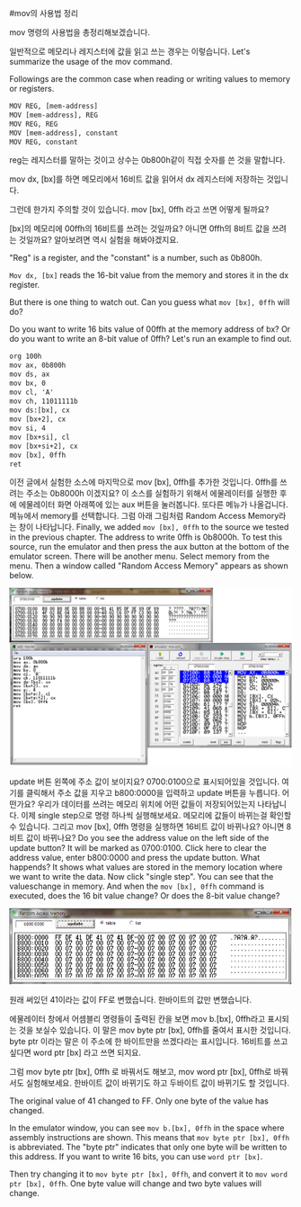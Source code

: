 #mov의 사용법 정리

mov 명령의 사용법을 총정리해보겠습니다.

일반적으로 메모리나 레지스터에 값을 읽고 쓰는 경우는 이렇습니다.
Let's summarize the usage of the mov command.

Followings are the common case when reading or writing values to memory or registers.

```
MOV REG, [mem-address]
MOV [mem-address], REG
MOV REG, REG
MOV [mem-address], constant
MOV REG, constant
```


reg는 레지스터를 말하는 것이고 상수는 0b800h같이 직접 숫자를 쓴 것을 말합니다.

mov dx, [bx]를 하면 메모리에서 16비트 값을 읽어서 dx 레지스터에 저장하는 것입니다.

그런데 한가지 주의할 것이 있습니다. mov [bx], 0ffh 라고 쓰면 어떻게 될까요?

[bx]의 메모리에 00ffh의 16비트를 쓰려는 것일까요? 아니면 0ffh의 8비트 값을 쓰려는 것일까요? 알아보려면 역시 실험을 해봐야겠지요.

"Reg" is a register, and the "constant" is a number, such as 0b800h.

``Mov dx, [bx]`` reads the 16-bit value from the memory and stores it in the dx register.

But there is one thing to watch out. Can you guess what ``mov [bx], 0ffh`` will do?

Do you want to write 16 bits value of 00ffh at the memory address of bx? Or do you want to write an 8-bit value of 0ffh? Let's run an example to find out.

```
org 100h
mov ax, 0b800h
mov ds, ax
mov bx, 0
mov cl, 'A'
mov ch, 11011111b
mov ds:[bx], cx
mov [bx+2], cx
mov si, 4
mov [bx+si], cl
mov [bx+si+2], cx
mov [bx], 0ffh
ret
```


이전 글에서 실험한 소스에 마지막으로 mov [bx], 0ffh를 추가한 것입니다. 0ffh를 쓰려는 주소는 0b8000h 이겠지요? 이 소스를 실험하기 위해서 에물레이터를 실행한 후에 에물레이터 화면 아래쪽에 있는 aux 버튼을 눌러봅니다. 또다른 메뉴가 나올겁니다. 메뉴에서 memory를 선택합니다. 그럼 아래 그림처럼 Random Access Memory라는 창이 나타납니다.
Finally, we added ``mov [bx], 0ffh`` to the source we tested in the previous chapter. The address to write 0ffh is 0b8000h. To test this source, run the emulator and then press the aux button at the bottom of the emulator screen. There will be another menu. Select memory from the menu. Then a window called "Random Access Memory" appears as shown below.

![](/assets/2522.png)

update 버튼 왼쪽에 주소 값이 보이지요? 0700:0100으로 표시되어있을 것입니다. 여기를 클릭해서 주소 값을 지우고 b800:0000을 입력하고 update 버튼을 누릅니다. 어떤가요? 우리가 데이터를 쓰려는 메모리 위치에 어떤 값들이 저장되어있는지 나타납니다. 이제 single step으로 명령 하나씩 실행해보세요. 메모리에 값들이 바뀌는걸 확인할 수 있습니다. 그리고 mov [bx], 0ffh 명령을 실행하면 16비트 값이 바뀌나요? 아니면 8비트 값이 바뀌나요?
Do you see the address value on the left side of the update button? It will be marked as 0700:0100. Click here to clear the address value, enter b800:0000 and press the update button. What happends? It shows what values ​​are stored in the memory location where we want to write the data. Now click "single step". You can see that the values ​​change in memory. And when the             ``mov [bx], 0ffh`` command is executed, does the 16 bit value change? Or does the 8-bit value change?

![](/assets/2523.png)

원래 써있던 41이라는 값이 FF로 변했습니다. 한바이트의 값만 변했습니다.

에물레이터 창에서 어셈블리 명령들이 출력된 칸을 보면 mov b.[bx], 0ffh라고 표시되는 것을 보실수 있습니다. 이 말은 mov byte ptr [bx], 0ffh를 줄여서 표시한 것입니다. byte ptr 이라는 말은 이 주소에 한 바이트만을 쓰겠다라는 표시입니다. 16비트를 쓰고 싶다면 word ptr [bx] 라고 쓰면 되지요.

그럼 mov byte ptr [bx], 0ffh 로 바꿔서도 해보고, mov word ptr [bx], 0ffh로 바꿔서도 실험해보세요. 한바이트 값이 바뀌기도 하고 두바이트 값이 바뀌기도 할 것입니다.

The original value of 41 changed to FF. Only one byte of the value has changed.

In the emulator window, you can see ``mov b.[bx], 0ffh`` in the space where assembly instructions are shown. This means that     ``mov byte ptr [bx], 0ffh`` is abbreviated. The "byte ptr" indicates that only one byte will be written to this address. If you want to write 16 bits, you can use ``word ptr [bx]``.

Then try changing it to ``mov byte ptr [bx], 0ffh``, and convert it to ``mov word ptr [bx], 0ffh``. One byte value will change and two byte values ​​will change.